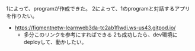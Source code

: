 1によって、programが作成できた。
2によって、1のprogramと対話するアプリを作りたい。
- https://figmentnetw-learnweb3da-tc2ab1flwdj.ws-us43.gitpod.io/
    - 多分このリンクを参考にすればできる
2も成功したら、dev環境にdeployして、動かしたい。
